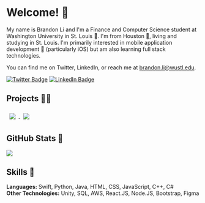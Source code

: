 <h1>Welcome! 👋</h1>
<p>
   My name is Brandon Li and I'm a Finance and Computer Science student at Washington University in St. Louis 🐻. I'm from Houston 🤠, living and studying in St. Louis.
   I'm primarily interested in mobile application development 📱 (particularly iOS) but am also learning full stack technologies. 
   
   You can find me on Twitter, LinkedIn, or reach me at brandon.li@wustl.edu.
   
   <!--Check out my portfolio if you want to know more.-->
</p>

<!--[![Visits Badge](https://badges.pufler.dev/visits/braydoncoyer/braydoncoyer)](https:braydoncoyer.dev)-->
[![Twitter Badge](https://img.shields.io/badge/Twitter-Profile-informational?style=flat&logo=twitter&logoColor=white&color=1CA2F1)](https://twitter.com/librandon0706)
[![LinkedIn Badge](https://img.shields.io/badge/LinkedIn-Profile-informational?style=flat&logo=linkedin&logoColor=white&color=0D76A8)](https://www.linkedin.com/in/brandonlongli/)
<!--[![CodePen Badge](https://img.shields.io/badge/CodePen-Profile-informational?style=flat&logo=codepen&logoColor=white&color=black)](https://codepen.io/braydoncoyer)-->

<h2>Projects 👨‍💻</h2>
<a href="https://github.com/li-brandon/BearSurvival">
  <img align="center" style="margin:0.5rem" src="https://github-readme-stats.vercel.app/api/pin/?username=li-brandon&repo=BearSurvival"/>
</a>
<a href="https://github.com/li-brandon/personal-website">
  <img align="center" style="margin:0.5rem" src="https://github-readme-stats.vercel.app/api/pin/?username=li-brandon&repo=li-brandon.github.io"/>
</a>

<!--<h2>Blog Posts 📝</h2>-->

<h2>GitHub Stats 💯</h2>

<p>
   <img align="center" src="https://github-readme-stats.vercel.app/api/top-langs/?username=li-brandon&title_color=00FFB5&bg_color=273036&text_color=ffffff" />
</p>

<h2>Skills 💼</h2>
<p>
   <strong>Languages:</strong> Swift, Python, Java, HTML, CSS, JavaScript, C++, C#
   <br>
   <strong>Other Technologies:</strong> Unity, SQL, AWS, React.JS, Node.JS, Bootstrap, Figma
</p>
